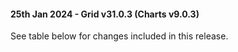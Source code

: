 #### 25th Jan 2024 - Grid v31.0.3 (Charts v9.0.3)

See table below for changes included in this release.